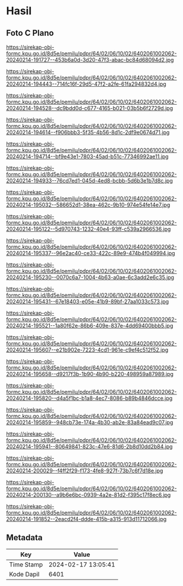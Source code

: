 # Hasil

## Foto C Plano

https://sirekap-obj-formc.kpu.go.id/8d5e/pemilu/pdpr/64/02/06/10/02/6402061002062-20240214-191727--453b6a0d-3d20-47f3-abac-bc84d68094d2.jpg

https://sirekap-obj-formc.kpu.go.id/8d5e/pemilu/pdpr/64/02/06/10/02/6402061002062-20240214-194443--714fc16f-29d5-47f2-a2fe-61fa294832d4.jpg

https://sirekap-obj-formc.kpu.go.id/8d5e/pemilu/pdpr/64/02/06/10/02/6402061002062-20240214-194528--dc9bdd0d-c677-4165-b021-03b5b6f2729d.jpg

https://sirekap-obj-formc.kpu.go.id/8d5e/pemilu/pdpr/64/02/06/10/02/6402061002062-20240214-194614--f906bbb3-5f35-4b56-8d1c-2df9e0674d71.jpg

https://sirekap-obj-formc.kpu.go.id/8d5e/pemilu/pdpr/64/02/06/10/02/6402061002062-20240214-194714--bf9e43e1-7803-45ad-b51c-77346992ae11.jpg

https://sirekap-obj-formc.kpu.go.id/8d5e/pemilu/pdpr/64/02/06/10/02/6402061002062-20240214-194933--76cd7ed1-045d-4ed8-bcbb-5d6b3e1b7d8c.jpg

https://sirekap-obj-formc.kpu.go.id/8d5e/pemilu/pdpr/64/02/06/10/02/6402061002062-20240214-195032--586652d1-38ea-462c-9b10-974e54fe14e7.jpg

https://sirekap-obj-formc.kpu.go.id/8d5e/pemilu/pdpr/64/02/06/10/02/6402061002062-20240214-195122--5d970743-1232-40e4-93ff-c539a2966536.jpg

https://sirekap-obj-formc.kpu.go.id/8d5e/pemilu/pdpr/64/02/06/10/02/6402061002062-20240214-195337--96e2ac40-ce33-422c-89e9-474b4f049994.jpg

https://sirekap-obj-formc.kpu.go.id/8d5e/pemilu/pdpr/64/02/06/10/02/6402061002062-20240214-195230--0070c6a7-1004-4b63-a0ae-6c3add2e6c35.jpg

https://sirekap-obj-formc.kpu.go.id/8d5e/pemilu/pdpr/64/02/06/10/02/6402061002062-20240214-195431--67e18403-e05e-41b9-89bf-27aa1033c573.jpg

https://sirekap-obj-formc.kpu.go.id/8d5e/pemilu/pdpr/64/02/06/10/02/6402061002062-20240214-195521--1a80f62e-86b6-409e-837e-4dd69400bbb5.jpg

https://sirekap-obj-formc.kpu.go.id/8d5e/pemilu/pdpr/64/02/06/10/02/6402061002062-20240214-195607--e21b902e-7223-4cd1-961e-c9ef4c512f52.jpg

https://sirekap-obj-formc.kpu.go.id/8d5e/pemilu/pdpr/64/02/06/10/02/6402061002062-20240214-195658--d9217f3b-1b90-4b90-b220-498959a87989.jpg

https://sirekap-obj-formc.kpu.go.id/8d5e/pemilu/pdpr/64/02/06/10/02/6402061002062-20240214-195820--d4a5f1bc-b1a8-4ec7-8086-b89b4846dcce.jpg

https://sirekap-obj-formc.kpu.go.id/8d5e/pemilu/pdpr/64/02/06/10/02/6402061002062-20240214-195859--948cb73e-174a-4b30-ab2e-83a84ead9c07.jpg

https://sirekap-obj-formc.kpu.go.id/8d5e/pemilu/pdpr/64/02/06/10/02/6402061002062-20240214-195941--80649841-823c-47e6-81d6-2b8d10dd2b84.jpg

https://sirekap-obj-formc.kpu.go.id/8d5e/pemilu/pdpr/64/02/06/10/02/6402061002062-20240214-200029--f4ff2f29-f173-4fe8-927f-73b7c6f7d18e.jpg

https://sirekap-obj-formc.kpu.go.id/8d5e/pemilu/pdpr/64/02/06/10/02/6402061002062-20240214-200130--a9b6e6bc-0939-4a2e-81d2-f395c17f8ec6.jpg

https://sirekap-obj-formc.kpu.go.id/8d5e/pemilu/pdpr/64/02/06/10/02/6402061002062-20240214-191852--2eacd2f4-ddde-415b-a315-913d11712066.jpg


## Metadata

| Key        | Value               |
| ---------- | ------------------- |
| Time Stamp | 2024-02-17 13:05:41 |
| Kode Dapil | 6401                |



